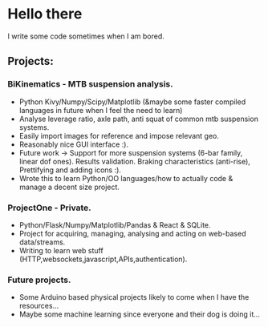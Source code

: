 # Hello there 
I write some code sometimes when I am bored.

## Projects:

### BiKinematics - MTB suspension analysis.
- Python Kivy/Numpy/Scipy/Matplotlib (&maybe some faster compiled languages in future when I feel the need to learn)
- Analyse leverage ratio, axle path, anti squat of common mtb suspension systems.
- Easily import images for reference and impose relevant geo.
- Reasonably nice GUI interface :).
- Future work -> Support for more suspension systems (6-bar family, linear dof ones). Results validation. Braking characteristics (anti-rise), Prettifying and adding icons :).
- Wrote this to learn Python/OO languages/how to actually code & manage a decent size project.

### ProjectOne - Private.
- Python/Flask/Numpy/Matplotlib/Pandas & React & SQLite.
- Project for acquiring, managing, analysing and acting on web-based data/streams.
- Writing to learn web stuff (HTTP,websockets,javascript,APIs,authentication).

### Future projects.
- Some Arduino based physical projects likely to come when I have the resources...
- Maybe some machine learning since everyone and their dog is doing it...
